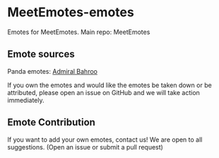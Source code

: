 # MeetEmotes-emotes
Emotes for MeetEmotes. Main repo: MeetEmotes

## Emote sources

Panda emotes: [Admiral Bahroo](https://twitter.com/AdmiralBahroo)

If you own the emotes and would like the emotes be taken down or be attributed, please open an issue on GitHub and we will take action immediately.

## Emote Contribution

If you want to add your own emotes, contact us! We are open to all suggestions. (Open an issue or submit a pull request)
